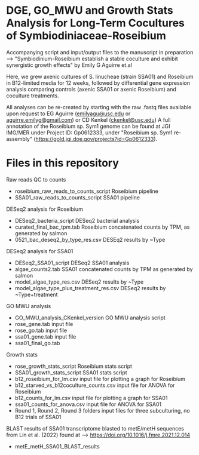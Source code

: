 # DGE, GO_MWU and Growth Stats Analysis for Long-Term Cocultures of Symbiodiniaceae-Roseibium 
Accompanying script and input/output files to the manuscript in preparation --> "Symbiodinium-Roseibium establish a stable coculture and exhibit synergistic growth effects" by Emily G Aguirre et.al

Here, we grew axenic cultures of S. linucheae (strain SSA01) and Roseibium in B12-limited media for 12 weeks, followed by differential gene expression analysis comparing controls (axenic SSA01 or axenic Roseibium) and coculture treatments. 

All analyses can be re-created by starting with the raw .fastq files available upon request to EG Aguirre (emilyagu@usc.edu or aguirre.emilyg@gmail.com) or CD Kenkel (ckenkel@usc.edu)
A full annotation of the Roseibium sp. Sym1 genome can be found at JGI IMG/MER under Project ID: Gp0612333, under "Roseibium sp. Sym1 re-assembly" (https://gold.jgi.doe.gov/projects?id=Gp0612333).

# Files in this repository 

Raw reads QC to counts
- roseibium_raw_reads_to_counts_script Roseibium pipeline
- SSA01_raw_reads_to_counts_script SSA01 pipeline


DESeq2 analysis for Roseibium
- DESeq2_bacteria_script  DESeq2 bacterial analysis
- curated_final_bac_tpm.tab Roseibium concatenated counts by TPM, as generated by salmon
- 0521_bac_deseq2_by_type_res.csv DESEq2 results by ~Type


DESeq2 analysis for SSA01
- DESeq2_SSA01_script  DESeq2 SSA01 analysis
- algae_counts2.tab  SSA01 concatenated counts by TPM as generated by salmon
- model_algae_type_res.csv DESeq2 results by ~Type
- model_algae_type_plus_treatment_res.csv  DESeq2 results by ~Type+treatment


GO MWU analysis
- GO_MWU_analysis_CKenkel_version  GO MWU analysis script
- rose_gene.tab  input file
- rose_go.tab  input file
- ssa01_gene.tab input file
- ssa01_final_go.tab


Growth stats
- rose_growth_stats_script Roseibium stats script
- SSA01_growth_stats_script  SSA01 stats script
- b12_roseibium_for_lm.csv input file for plotting a graph for Roseibium
- b12_starved_vs_b12coculture_counts.csv input file for ANOVA for Roseibium
- b12_counts_for_lm.csv  input file for plotting a graph for SSA01
- ssa01_counts_for_anova.csv input file for ANOVA for SSA01
- Round 1, Round 2, Round 3 folders  input files for three subculturing, no B12 trials of SSA01


BLAST results of SSA01 transcriptome blasted to metE/metH sequences from Lin et al. (2022) found at --> https://doi.org/10.1016/j.fmre.2021.12.014
- metE_metH_SSA01_BLAST_results  



